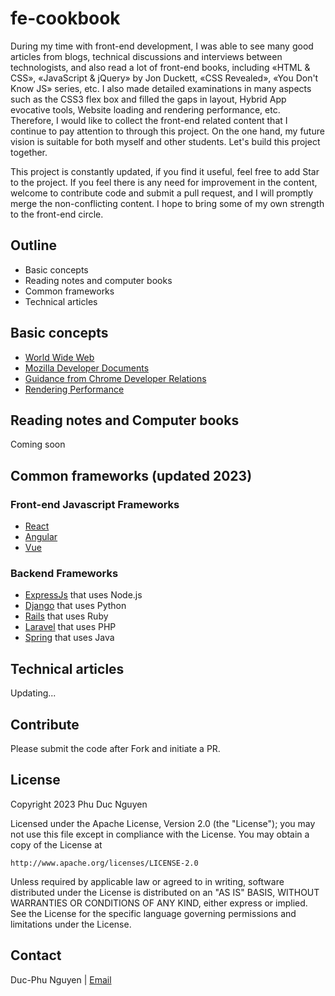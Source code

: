 # fe-cookbook

During my time with front-end development, I was able to see many good articles from blogs, technical discussions and interviews between technologists, and also read a lot of front-end books, including «HTML & CSS», «JavaScript & jQuery» by Jon Duckett, «CSS Revealed», «You Don't Know JS» series, etc. I also made detailed examinations in many aspects such as the CSS3 flex box and filled the gaps in layout, Hybrid App evocative tools, Website loading and rendering performance, etc. Therefore, I would like to collect the front-end related content that I continue to pay attention to through this project. On the one hand, my future vision is suitable for both myself and other students. Let's build this project together.

This project is constantly updated, if you find it useful, feel free to add Star to the project. If you feel there is any need for improvement in the content, welcome to contribute code and submit a pull request, and I will promptly merge the non-conflicting content. I hope to bring some of my own strength to the front-end circle. 

## Outline

* Basic concepts 
* Reading notes and computer books
* Common frameworks
* Technical articles

## Basic concepts

* [World Wide Web](https://en.wikipedia.org/wiki/World_Wide_Web)
* [Mozilla Developer Documents](https://developer.mozilla.org/en-US/docs/Learn)
* [Guidance from Chrome Developer Relations](https://web.dev/)
* [Rendering Performance](https://web.dev/rendering-performance/)

## Reading notes and Computer books
Coming soon

## Common frameworks (updated 2023)

### Front-end Javascript Frameworks

* [React](https://react.dev/)
* [Angular](https://angular.io/)
* [Vue](https://vuejs.org/)

### Backend Frameworks

* [ExpressJs](https://expressjs.com/) that uses Node.js
* [Django](https://www.djangoproject.com/) that uses Python
* [Rails](https://rubyonrails.org/) that uses Ruby
* [Laravel](https://laravel.com/) that uses PHP
* [Spring](https://spring.io/) that uses Java

## Technical articles
Updating...

## Contribute

Please submit the code after Fork and initiate a PR.

## License

Copyright 2023 Phu Duc Nguyen

Licensed under the Apache License, Version 2.0 (the "License");
you may not use this file except in compliance with the License.
You may obtain a copy of the License at

    http://www.apache.org/licenses/LICENSE-2.0

Unless required by applicable law or agreed to in writing, software
distributed under the License is distributed on an "AS IS" BASIS,
WITHOUT WARRANTIES OR CONDITIONS OF ANY KIND, either express or implied.
See the License for the specific language governing permissions and
limitations under the License.

## Contact

Duc-Phu Nguyen | [Email](mailto:ndphu.hightech@gmail.com)
